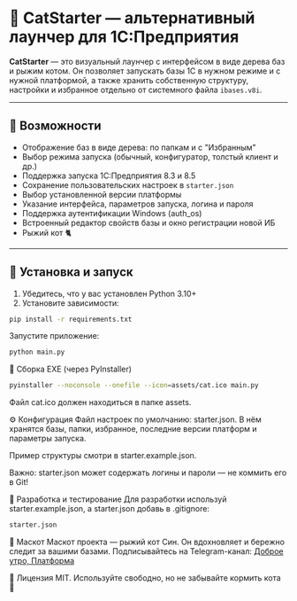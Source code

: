 # 🐾 CatStarter — альтернативный лаунчер для 1С:Предприятия

**CatStarter** — это визуальный лаунчер с интерфейсом в виде дерева баз и рыжим котом. Он позволяет запускать базы 1С в нужном режиме и с нужной платформой, а также хранить собственную структуру, настройки и избранное отдельно от системного файла `ibases.v8i`.

---

## 🚀 Возможности

- Отображение баз в виде дерева: по папкам и с "Избранным"
- Выбор режима запуска (обычный, конфигуратор, толстый клиент и др.)
- Поддержка запуска 1С:Предприятия 8.3 и 8.5
- Сохранение пользовательских настроек в `starter.json`
- Выбор установленной версии платформы
- Указание интерфейса, параметров запуска, логина и пароля
- Поддержка аутентификации Windows (auth_os)
- Встроенный редактор свойств базы и окно регистрации новой ИБ
- Рыжий кот 🐈

---

## 🐍 Установка и запуск

1. Убедитесь, что у вас установлен Python 3.10+  
2. Установите зависимости:

```bash
pip install -r requirements.txt
```
Запустите приложение:

```bash
python main.py
```

🧱 Сборка EXE (через PyInstaller)
```bash
pyinstaller --noconsole --onefile --icon=assets/cat.ico main.py
```
Файл cat.ico должен находиться в папке assets.

⚙️ Конфигурация
Файл настроек по умолчанию: starter.json.
В нём хранятся базы, папки, избранное, последние версии платформ и параметры запуска.

Пример структуры смотри в starter.example.json.

Важно: starter.json может содержать логины и пароли — не коммить его в Git!

🧪 Разработка и тестирование
Для разработки используй starter.example.json, а starter.json добавь в .gitignore:

```bash
starter.json
```
🐾 Маскот
Маскот проекта — рыжий кот Син. Он вдохновляет и бережно следит за вашими базами.
Подписывайтесь на Telegram-канал: [Доброе утро, Платформа](https://t.me/platform_morning)

📜 Лицензия
MIT. Используйте свободно, но не забывайте кормить кота 🐾

